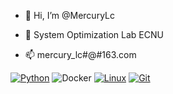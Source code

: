 <!-- <img src="https://github-readme-stats.vercel.app/api?username=mercurylc&count_private=true&include_all_commits=true&show_icons=true" alt="logo" height="160" align="right" style="margin: 5px; margin-bottom: 20px;" /> -->

- 👋 Hi, I’m @MercuryLc
- 💞️ System Optimization Lab ECNU

- 📫 mercury_lc#@#163.com
<!-- - 友链：- [LokinLi](https://lokinli.gitee.io/blog/) -->

[![Python](https://img.shields.io/badge/-Python-3776AB?style=flat-square&logo=python&logoColor=ffffff)](https://www.python.org/)
![Docker](https://img.shields.io/badge/Docker-2496ED?style=flat-square&logo=docker&logoColor=ffffff)
[![Linux](https://img.shields.io/badge/-Linux-333333?style=flat-square&logo=linux&logoColor=white)](https://www.linuxfoundation.org/)
[![Git](https://img.shields.io/badge/-Git-f05032?style=flat-square&logo=git&logoColor=white)](https://git-scm.com/)
<!-- ![.NET](https://img.shields.io/badge/.NET-512BD4?style=flat-square&logo=C-Sharp&logoColor=ffffff) -->
<!-- ![Java](https://img.shields.io/badge/-Java-007396?style=flat-square&logo=java&logoColor=ffffff) -->
<!-- ![JavaScript](https://img.shields.io/badge/JavaScript-F7DF1E?style=flat-square&logo=JavaScript&logoColor=ffffff) -->
<!-- ![Vue.js](https://img.shields.io/badge/-Vue.js-4FC08D?style=flat-square&logo=Vue.js&logoColor=ffffff) -->
<!-- ![Webpack](https://img.shields.io/badge/-Webpack-8DD6F9?style=flat-square&logo=webpack&logoColor=ffffff) -->
<!-- ![npm](https://img.shields.io/badge/-NPM-CB3837?style=flat-square&logo=npm&logoColor=white) -->









